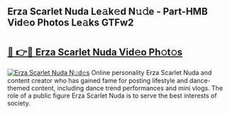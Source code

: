 ## Erza Scarlet Nuda Le𝚊k𝚎d N𝚞𝚍e - Part-HMB Vid𝚎o Photos Le𝚊ks GTFw2

# <h2><a href="http://fbdqgqf.evod.top/?m=Erza+Scarlet+Nuda">🔗 👉🔴 Erza Scarlet Nuda Vid𝚎o Ph𝚘t𝚘s</a></h2>

[![Erza Scarlet Nuda N𝚞d𝚎s](https://i.imgur.com/8V9OHl7.gif)](http://fbdqgqf.evod.top/?m=Erza+Scarlet+Nuda)
Online personality Erza Scarlet Nuda and content creator who has gained fame for posting lifestyle and dance-themed content, including dance trend performances and mini vlogs. The role of a public figure Erza Scarlet Nuda is to serve the best interests of society. 
